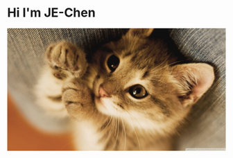<!DOCTYPE html>
<html>
  <head>
    <meta charset="utf-8">
  </head>
  <body>
    <h1>Hi I'm JE-Chen</h1>
      <img src="cat.jpg">
  </body>
</html>
